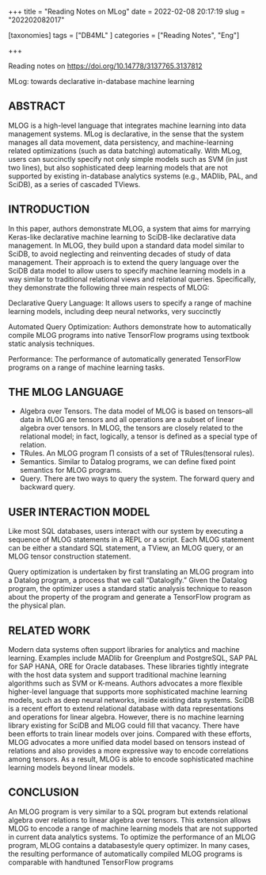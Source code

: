 +++
title = "Reading Notes on MLog"
date = 2022-02-08 20:17:19
slug = "202202082017"

[taxonomies]
tags = ["DB4ML" ]
categories =  ["Reading Notes", "Eng"]

+++

Reading notes on  https://doi.org/10.14778/3137765.3137812

MLog: towards declarative in-database machine learning

<!-- more -->

## ABSTRACT

MLOG is a high-level language that integrates machine learning into data management systems. MLog is declarative, in the sense that the system manages all data movement, data persistency, and machine-learning related optimizations (such as data batching) automatically. With MLog, users can succinctly specify not only simple models such as SVM (in just two lines), but also sophisticated deep learning models that are not supported by existing in-database analytics systems (e.g., MADlib, PAL, and SciDB), as a series of cascaded TViews.

## INTRODUCTION

In this paper, authors demonstrate MLOG, a system that aims for marrying Keras-like declarative machine learning to SciDB-like declarative data management. In MLOG, they build upon a standard data model similar to SciDB, to avoid neglecting and reinventing decades of study of data management. Their approach is to extend the query language over the SciDB data model to allow users to specify machine learning models in a way similar to traditional relational views and relational queries. Specifically, they demonstrate the following three main respects of MLOG:

Declarative Query Language: It allows users to specify a range of machine learning models, including deep neural networks, very succinctly

Automated Query Optimization: Authors demonstrate how to automatically compile MLOG programs into native TensorFlow programs using textbook static analysis techniques.

Performance: The performance of automatically generated TensorFlow programs on a range of machine learning tasks.

##  THE MLOG LANGUAGE

- Algebra over Tensors.  The data model of MLOG is based on tensors–all data in MLOG are tensors and all operations are a subset of linear algebra over tensors. In MLOG, the tensors are closely related to the relational model; in fact, logically, a tensor is defined as a special type of relation. 
- TRules.  An MLOG program Π consists of a set of TRules(tensoral rules). 
- Semantics.   Similar to Datalog programs, we can define fixed point semantics for MLOG programs.
- Query.  There are two ways to query the system. The forward query and backward query.

## USER INTERACTION MODEL

Like most SQL databases, users interact with our system by executing a sequence of MLOG statements in a REPL or a script. Each MLOG statement can be either a standard SQL statement, a TView, an MLOG query, or an MLOG tensor construction statement. 

Query optimization is undertaken by first translating an MLOG program into a Datalog program, a process that we call “Datalogify.” Given the Datalog program, the optimizer uses a standard static analysis technique to reason about the property of the program and generate a TensorFlow program as the physical plan.

## RELATED WORK

Modern data systems often support libraries for analytics and machine learning. Examples include MADlib for Greenplum and PostgreSQL, SAP PAL for SAP HANA, ORE for Oracle databases. These libraries tightly integrate with the host data system and support traditional machine learning algorithms such as SVM or K-means. Authors advocates a more flexible higher-level language that supports more sophisticated machine learning models, such as deep neural networks, inside existing data systems. SciDB is a recent effort to extend relational database with data representations and operations for linear algebra. However, there is no machine learning library existing for SciDB and MLOG could fill that vacancy. There have been efforts to train linear models over joins. Compared with these efforts, MLOG advocates a more unified data model based on tensors instead of relations and also provides a more expressive way to encode correlations among tensors. As a result, MLOG is able to encode sophisticated machine learning models beyond linear models.

## CONCLUSION 

An MLOG program is very similar to a SQL program but extends relational algebra over relations to linear algebra over tensors. This extension allows MLOG to encode a range of machine learning models that are not supported in current data analytics systems. To optimize the performance of an MLOG program, MLOG contains a databasestyle query optimizer. In many cases, the resulting performance of automatically compiled MLOG programs is comparable with handtuned TensorFlow programs
